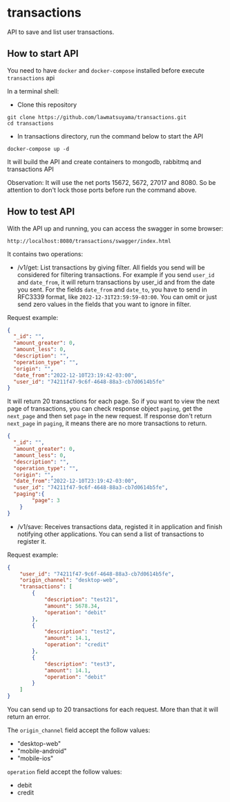 # transactions

API to save and list user transactions.

## How to start API

You need to have `docker` and `docker-compose` installed before execute `transactions` api

In a terminal shell:

- Clone this repository
```
git clone https://github.com/lawmatsuyama/transactions.git
cd transactions
```

- In transactions directory, run the command below to start the API
```
docker-compose up -d
```
It will build the API and create containers to mongodb, rabbitmq and transactions API

Observation: It will use the net ports 15672, 5672, 27017 and 8080. So be attention to don't lock those ports before run the command above.

## How to test API

With the API up and running, you can access the swagger in some browser:
```
http://localhost:8080/transactions/swagger/index.html
```

It contains two operations:
- /v1/get: List transactions by giving filter. All fields you send will be considered for filtering transactions. For example if you send `user_id` and `date_from`, it will return transactions by user_id and from the date you sent. For the fields `date_from` and `date_to`, you have to send in RFC3339 format, like `2022-12-31T23:59:59-03:00`. You can omit or just send zero values in the fields that you want to ignore in filter.

Request example:
```json
{
  "_id": "",
  "amount_greater": 0,
  "amount_less": 0,
  "description": "",
  "operation_type": "",
  "origin": "",
  "date_from":"2022-12-10T23:19:42-03:00",
  "user_id": "74211f47-9c6f-4648-88a3-cb7d0614b5fe"
}
```

It will return 20 transactions for each page. So if you want to view the next page of transactions, you can check response object `paging`, get the `next_page` and then set `page` in the new request.
If response don't return `next_page` in `paging`, it means there are no more transactions to return.


```json
{
  "_id": "",
  "amount_greater": 0,
  "amount_less": 0,
  "description": "",
  "operation_type": "",
  "origin": "",
  "date_from":"2022-12-10T23:19:42-03:00",
  "user_id": "74211f47-9c6f-4648-88a3-cb7d0614b5fe",
  "paging":{
        "page": 3
    }
}
```

- /v1/save: Receives transactions data, registed it in application and finish notifying other applications. You can send a list of transactions to register it. 

Request example:
```json
{
    "user_id": "74211f47-9c6f-4648-88a3-cb7d0614b5fe",
    "origin_channel": "desktop-web",
    "transactions": [
        {
            "description": "test21",
            "amount": 5678.34,
            "operation": "debit"
        },
        {
            "description": "test2",
            "amount": 14.1,
            "operation": "credit"
        },
        {
            "description": "test3",
            "amount": 14.1,
            "operation": "debit"
        }
    ]
}
```

You can send up to 20 transactions for each request. More than that it will return an error. 

The `origin_channel` field accept the follow values:
- "desktop-web"
- "mobile-android"
- "mobile-ios"

`operation` field accept the follow values:
- debit
- credit

